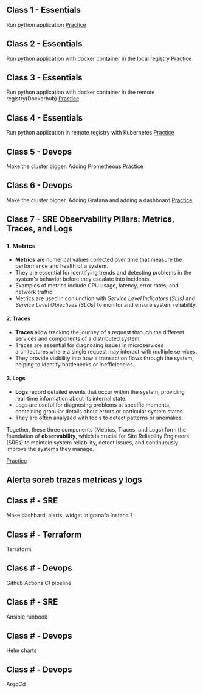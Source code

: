 ## Class 1 - Essentials
Run python application 
[Practice](./exercises/exercise1/)


## Class 2 - Essentials
Run python application with docker container in the local registry
[Practice](./exercises/exercise2/)


## Class 3 - Essentials
Run python application with docker container in the remote registry(Dockerhub)
[Practice](./exercises/exercise3/)


## Class 4 - Essentials
Run python application in remote registry with Kubernetes
[Practice](./exercises/exercise4/)

## Class 5 - Devops
Make the cluster bigger. Adding Prometheous
[Practice](./exercises/exercise5/)

## Class 6 - Devops
Make the cluster bigger. Adding Grafana and adding a dashboard
[Practice](./exercises/exercise6/)

## Class 7 - SRE Observability Pillars: Metrics, Traces, and Logs

### 1. Metrics
- **Metrics** are numerical values collected over time that measure the performance and health of a system.
- They are essential for identifying trends and detecting problems in the system's behavior before they escalate into incidents.
- Examples of metrics include CPU usage, latency, error rates, and network traffic.
- Metrics are used in conjunction with *Service Level Indicators (SLIs)* and *Service Level Objectives (SLOs)* to monitor and ensure system reliability.

#### 2. Traces
- **Traces** allow tracking the journey of a request through the different services and components of a distributed system.
- Traces are essential for diagnosing issues in microservices architectures where a single request may interact with multiple services.
- They provide visibility into how a transaction flows through the system, helping to identify bottlenecks or inefficiencies.

#### 3. Logs
- **Logs** record detailed events that occur within the system, providing real-time information about its internal state.
- Logs are useful for diagnosing problems at specific moments, containing granular details about errors or particular system states.
- They are often analyzed with tools to detect patterns or anomalies.

Together, these three components (Metrics, Traces, and Logs) form the foundation of **observability**, which is crucial for Site Reliability Engineers (SREs) to maintain system reliability, detect issues, and continuously improve the systems they manage.

[Practice](./exercises/exercise7/)



Alerta soreb trazas metricas y logs
------------------------------------------------------------------------------------------------------------------------------------------------------------------------

## Class # - SRE
Make dashbard, alerts, widget in granafa
Instana ?

## Class # - Terraform
Terraform


## Class # - Devops
Github Actions CI pipeline

## Class # - SRE
Ansible runbook

## Class # - Devops
Helm charts

## Class # - Devops
ArgoCd

